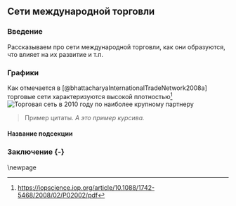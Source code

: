 ## Сети международной торговли

### Введение
Рассказываем про сети международной торговли, как они образуются, что влияет на их развитие и т.п.

### Графики
Как отмечается в [@bhattacharyaInternationalTradeNetwork2008a] торговые сети характеризуются высокой плотностью[^1]
![Торговая сеть в 2010 году по наиболее крупному партнеру](Pasted%20image%2020230628203000.png)

> Пример цитаты. *А это пример курсива.*

#### Название подсекции

### Заключение {-}
\newpage

[^1]: <https://iopscience.iop.org/article/10.1088/1742-5468/2008/02/P02002/pdf>